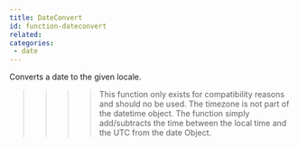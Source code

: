 ```yaml
---
title: DateConvert
id: function-dateconvert
related:
categories:
 - date
---
```


Converts a date to the given locale.

>>>> This function only exists for compatibility reasons and should no be used. The timezone is not part of the datetime object. The function simply add/subtracts the time between the local time and the UTC from the date Object.